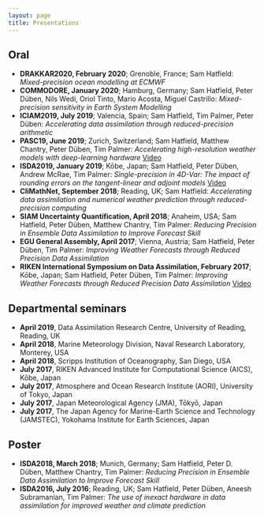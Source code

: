 ```yaml
---
layout: page
title: Presentations
---
```


## Oral


<ul class="publication-list">
    <li><b>DRAKKAR2020, February 2020</b>; Grenoble, France; Sam Hatfield: <em>Mixed-precision ocean modelling at ECMWF</em></li>
    <li><b>COMMODORE, January 2020</b>; Hamburg, Germany; Sam Hatfield, Peter Düben, Nils Wedi, Oriol Tinto, Mario Acosta, Miguel Castrillo: <em>Mixed-precision sensitivity in Earth System Modelling</em></li>
    <li><b>ICIAM2019, July 2019</b>; Valencia, Spain; Sam Hatfield, Tim Palmer, Peter Düben: <em>Accelerating data assimilation through reduced-precision arithmetic</em></li>
    <li><b>PASC19, June 2019</b>; Zurich, Switzerland; Sam Hatfield, Matthew Chantry, Peter Düben, Tim Palmer: <em>Accelerating high-resolution weather models with deep-learning hardware</em> <a href="https://video.ethz.ch/conferences/2019/pasc19/f6a2bdd0-6bf1-4cf0-bb4d-2eb91762b953.html">Video</a></li>
    <li><b>ISDA2019, January 2019</b>; Kōbe, Japan; Sam Hatfield, Peter Düben, Andrew McRae, Tim Palmer: <em>Single-precision in 4D-Var: The impact of rounding errors on the tangent-linear and adjoint models</em> <a href="https://www.youtube.com/watch?v=H_rcl6g1fGY&">Video</a></li>
    <li><b>CliMathNet, September 2018</b>; Reading, UK; Sam Hatfield: <em>Accelerating data assimilation and numerical weather prediction through reduced-precision computing</em></li>
    <li><b>SIAM Uncertainty Quantification, April 2018</b>; Anaheim, USA; Sam Hatfield, Peter Düben, Matthew Chantry, Tim Palmer: <em>Reducing Precision in Ensemble Data Assimilation to Improve Forecast Skill</em></li>
    <li><b>EGU General Assembly, April 2017</b>; Vienna, Austria; Sam Hatfield, Peter Düben, Tim Palmer: <em>Improving Weather Forecasts through Reduced Precision Data Assimilation</em></li>
    <li><b>RIKEN International Symposium on Data Assimilation, February 2017</b>; Kōbe, Japan; Sam Hatfield, Peter Düben, Tim Palmer: <em>Improving Weather Forecasts through Reduced Precision Data Assimilation</em> <a href="https://www.youtube.com/watch?v=rbVVJzDPz5k&t=601s">Video</a></li>
</ul>

## Departmental seminars

<ul class="publication-list">
    <li><b>April 2019</b>, Data Assimilation Research Centre, University of Reading, Reading, UK</li>
    <li><b>April 2018</b>, Marine Meteorology Division, Naval Research Laboratory, Monterey, USA</li>
    <li><b>April 2018</b>, Scripps Institution of Oceanography, San Diego, USA</li>
    <li><b>July 2017</b>, RIKEN Advanced Institute for Computational Science (AICS), Kōbe, Japan</li>
    <li><b>July 2017</b>, Atmosphere and Ocean Research Institute (AORI), University of Tokyo, Japan</li>
    <li><b>July 2017</b>, Japan Meteorological Agency (JMA), Tōkyō, Japan</li>
    <li><b>July 2017</b>, The Japan Agency for Marine-Earth Science and Technology (JAMSTEC), Yokohama Institute for Earth Sciences, Japan</li>
</ul>

## Poster

<ul class="publication-list">
    <li><b>ISDA2018, March 2018</b>; Munich, Germany; Sam Hatfield, Peter D. Düben, Matthew Chantry, Tim Palmer: <em>Reducing Precision in Ensemble Data Assimilation to Improve Forecast Skill</em></li>
    <li><b>ISDA2016, July 2016</b>; Reading, UK; Sam Hatfield, Peter Düben, Aneesh Subramanian, Tim Palmer: <em>The use of inexact hardware in data assimilation for improved weather and climate prediction</em></li>
</ul>

